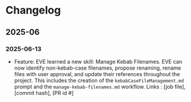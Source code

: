 # Changelog

## 2025-06

### 2025-06-13
- Feature: EVE learned a new skill: Manage Kebab Filenames. EVE can now identify non-kebab-case filenames, propose renaming, rename files with user approval, and update their references throughout the project. This includes the creation of the `kebabCaseFileManagement.md` prompt and the `manage-kebab-filenames.md` workflow. 
Links : [job file], [commit hash], [PR id #]
